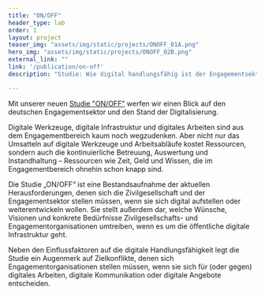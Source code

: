 ```yaml
---
title: "ON/OFF"
header_type: lab
order: 1
layout: project
teaser_img: "assets/img/static/projects/ONOFF_01A.png"
hero_img: "assets/img/static/projects/ONOFF_02B.png"
external_link: ""
link: '/publication/on-off'
description: "Studie: Wie digital handlungsfähig ist der Engagementsektor in Deutschland?"

---
```


<p>Mit unserer neuen <a href="assets/downloads/ON-OFF-Digitale-Handlungsfaehigkeit.pdf">Studie "ON/OFF"</a> werfen wir einen Blick auf den deutschen Engagementsektor und den Stand der Digitalisierung.</p>

<p>Digitale Werkzeuge, digitale Infrastruktur und digitales Arbeiten sind aus dem Engagementbereich kaum noch wegzudenken. Aber nicht nur das Umsatteln auf digitale Werkzeuge und Arbeitsabläufe kostet Ressourcen, sondern auch die kontinuierliche Betreuung, Auswertung und Instandhaltung – Ressourcen wie Zeit, Geld und Wissen, die im Engagementbereich ohnehin schon knapp sind.</p> 

<p>Die Studie „ON/OFF“ ist eine Bestandsaufnahme der aktuellen Herausforderungen, denen sich die Zivilgesellschaft und der Engagementsektor stellen müssen, wenn sie sich digital aufstellen oder weiterentwickeln wollen. Sie stellt außerdem dar, welche Wünsche, Visionen und konkrete Bedürfnisse Zivilgesellschafts- und Engagementorganisationen umtreiben, wenn es um die öffentliche digitale Infrastruktur geht.</p>

<p>Neben den Einflussfaktoren auf die digitale Handlungsfähigkeit legt die Studie ein Augenmerk auf Zielkonflikte, denen sich Engagementorganisationen stellen müssen, wenn sie sich für (oder gegen) digitales Arbeiten, digitale Kommunikation oder digitale Angebote entscheiden.</p>

